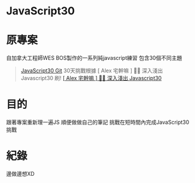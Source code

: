 # JavaScript30

# 原專案
自加拿大工程師WES BOS製作的一系列純javascript練習
包含30個不同主題
> [JavaScript30 Git](https://github.com/wesbos/JavaScript30)
30天挑戰根據 [ Alex 宅幹嘛 ] 👨‍💻 深入淺出 Javascript30 刷!
> [[ Alex 宅幹嘛 ] 👨‍💻 深入淺出 Javascript30](https://www.youtube.com/playlist?list=PLEfh-m_KG4dYbxVoYDyT_fmXZHnuKg2Fq)
# 目的
跟著專案重新理一遍JS
順便做做自己的筆記
挑戰在短時間內完成JavaScript30挑戰
# 紀錄
邊做邊想XD

